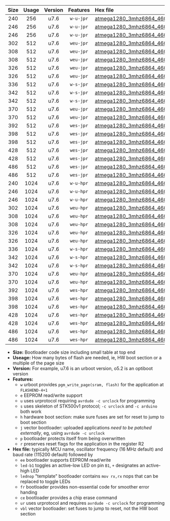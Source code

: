 |Size|Usage|Version|Features|Hex file|
|:-:|:-:|:-:|:-:|:--|
|240|256|u7.6|`w-u-jpr`|[atmega1280_3mhz6864_460800bps_ur_vbl.hex](https://raw.githubusercontent.com/stefanrueger/urboot/main/bootloaders/atmega1280/fcpu_3mhz6864/460800_bps/atmega1280_3mhz6864_460800bps_ur_vbl.hex)|
|246|256|u7.6|`w-u-jpr`|[atmega1280_3mhz6864_460800bps_led+b7_ur_vbl.hex](https://raw.githubusercontent.com/stefanrueger/urboot/main/bootloaders/atmega1280/fcpu_3mhz6864/460800_bps/atmega1280_3mhz6864_460800bps_led+b7_ur_vbl.hex)|
|246|256|u7.6|`w-u-jpr`|[atmega1280_3mhz6864_460800bps_lednop_ur_vbl.hex](https://raw.githubusercontent.com/stefanrueger/urboot/main/bootloaders/atmega1280/fcpu_3mhz6864/460800_bps/atmega1280_3mhz6864_460800bps_lednop_ur_vbl.hex)|
|302|512|u7.6|`weu-jpr`|[atmega1280_3mhz6864_460800bps_ee_ur_vbl.hex](https://raw.githubusercontent.com/stefanrueger/urboot/main/bootloaders/atmega1280/fcpu_3mhz6864/460800_bps/atmega1280_3mhz6864_460800bps_ee_ur_vbl.hex)|
|308|512|u7.6|`weu-jpr`|[atmega1280_3mhz6864_460800bps_ee_led+b7_ur_vbl.hex](https://raw.githubusercontent.com/stefanrueger/urboot/main/bootloaders/atmega1280/fcpu_3mhz6864/460800_bps/atmega1280_3mhz6864_460800bps_ee_led+b7_ur_vbl.hex)|
|308|512|u7.6|`weu-jpr`|[atmega1280_3mhz6864_460800bps_ee_lednop_ur_vbl.hex](https://raw.githubusercontent.com/stefanrueger/urboot/main/bootloaders/atmega1280/fcpu_3mhz6864/460800_bps/atmega1280_3mhz6864_460800bps_ee_lednop_ur_vbl.hex)|
|326|512|u7.6|`weu-jpr`|[atmega1280_3mhz6864_460800bps_ee_led+b7_fr_ur_vbl.hex](https://raw.githubusercontent.com/stefanrueger/urboot/main/bootloaders/atmega1280/fcpu_3mhz6864/460800_bps/atmega1280_3mhz6864_460800bps_ee_led+b7_fr_ur_vbl.hex)|
|326|512|u7.6|`weu-jpr`|[atmega1280_3mhz6864_460800bps_ee_lednop_fr_ur_vbl.hex](https://raw.githubusercontent.com/stefanrueger/urboot/main/bootloaders/atmega1280/fcpu_3mhz6864/460800_bps/atmega1280_3mhz6864_460800bps_ee_lednop_fr_ur_vbl.hex)|
|336|512|u7.6|`w-s-jpr`|[atmega1280_3mhz6864_460800bps_vbl.hex](https://raw.githubusercontent.com/stefanrueger/urboot/main/bootloaders/atmega1280/fcpu_3mhz6864/460800_bps/atmega1280_3mhz6864_460800bps_vbl.hex)|
|342|512|u7.6|`w-s-jpr`|[atmega1280_3mhz6864_460800bps_led+b7_vbl.hex](https://raw.githubusercontent.com/stefanrueger/urboot/main/bootloaders/atmega1280/fcpu_3mhz6864/460800_bps/atmega1280_3mhz6864_460800bps_led+b7_vbl.hex)|
|342|512|u7.6|`w-s-jpr`|[atmega1280_3mhz6864_460800bps_lednop_vbl.hex](https://raw.githubusercontent.com/stefanrueger/urboot/main/bootloaders/atmega1280/fcpu_3mhz6864/460800_bps/atmega1280_3mhz6864_460800bps_lednop_vbl.hex)|
|370|512|u7.6|`weu-jpr`|[atmega1280_3mhz6864_460800bps_ee_led+b7_fr_ce_ur_vbl.hex](https://raw.githubusercontent.com/stefanrueger/urboot/main/bootloaders/atmega1280/fcpu_3mhz6864/460800_bps/atmega1280_3mhz6864_460800bps_ee_led+b7_fr_ce_ur_vbl.hex)|
|370|512|u7.6|`weu-jpr`|[atmega1280_3mhz6864_460800bps_ee_lednop_fr_ce_ur_vbl.hex](https://raw.githubusercontent.com/stefanrueger/urboot/main/bootloaders/atmega1280/fcpu_3mhz6864/460800_bps/atmega1280_3mhz6864_460800bps_ee_lednop_fr_ce_ur_vbl.hex)|
|392|512|u7.6|`wes-jpr`|[atmega1280_3mhz6864_460800bps_ee_vbl.hex](https://raw.githubusercontent.com/stefanrueger/urboot/main/bootloaders/atmega1280/fcpu_3mhz6864/460800_bps/atmega1280_3mhz6864_460800bps_ee_vbl.hex)|
|398|512|u7.6|`wes-jpr`|[atmega1280_3mhz6864_460800bps_ee_led+b7_vbl.hex](https://raw.githubusercontent.com/stefanrueger/urboot/main/bootloaders/atmega1280/fcpu_3mhz6864/460800_bps/atmega1280_3mhz6864_460800bps_ee_led+b7_vbl.hex)|
|398|512|u7.6|`wes-jpr`|[atmega1280_3mhz6864_460800bps_ee_lednop_vbl.hex](https://raw.githubusercontent.com/stefanrueger/urboot/main/bootloaders/atmega1280/fcpu_3mhz6864/460800_bps/atmega1280_3mhz6864_460800bps_ee_lednop_vbl.hex)|
|428|512|u7.6|`wes-jpr`|[atmega1280_3mhz6864_460800bps_ee_led+b7_fr_vbl.hex](https://raw.githubusercontent.com/stefanrueger/urboot/main/bootloaders/atmega1280/fcpu_3mhz6864/460800_bps/atmega1280_3mhz6864_460800bps_ee_led+b7_fr_vbl.hex)|
|428|512|u7.6|`wes-jpr`|[atmega1280_3mhz6864_460800bps_ee_lednop_fr_vbl.hex](https://raw.githubusercontent.com/stefanrueger/urboot/main/bootloaders/atmega1280/fcpu_3mhz6864/460800_bps/atmega1280_3mhz6864_460800bps_ee_lednop_fr_vbl.hex)|
|486|512|u7.6|`wes-jpr`|[atmega1280_3mhz6864_460800bps_ee_led+b7_fr_ce_vbl.hex](https://raw.githubusercontent.com/stefanrueger/urboot/main/bootloaders/atmega1280/fcpu_3mhz6864/460800_bps/atmega1280_3mhz6864_460800bps_ee_led+b7_fr_ce_vbl.hex)|
|486|512|u7.6|`wes-jpr`|[atmega1280_3mhz6864_460800bps_ee_lednop_fr_ce_vbl.hex](https://raw.githubusercontent.com/stefanrueger/urboot/main/bootloaders/atmega1280/fcpu_3mhz6864/460800_bps/atmega1280_3mhz6864_460800bps_ee_lednop_fr_ce_vbl.hex)|
|240|1024|u7.6|`w-u-hpr`|[atmega1280_3mhz6864_460800bps_ur.hex](https://raw.githubusercontent.com/stefanrueger/urboot/main/bootloaders/atmega1280/fcpu_3mhz6864/460800_bps/atmega1280_3mhz6864_460800bps_ur.hex)|
|246|1024|u7.6|`w-u-hpr`|[atmega1280_3mhz6864_460800bps_led+b7_ur.hex](https://raw.githubusercontent.com/stefanrueger/urboot/main/bootloaders/atmega1280/fcpu_3mhz6864/460800_bps/atmega1280_3mhz6864_460800bps_led+b7_ur.hex)|
|246|1024|u7.6|`w-u-hpr`|[atmega1280_3mhz6864_460800bps_lednop_ur.hex](https://raw.githubusercontent.com/stefanrueger/urboot/main/bootloaders/atmega1280/fcpu_3mhz6864/460800_bps/atmega1280_3mhz6864_460800bps_lednop_ur.hex)|
|302|1024|u7.6|`weu-hpr`|[atmega1280_3mhz6864_460800bps_ee_ur.hex](https://raw.githubusercontent.com/stefanrueger/urboot/main/bootloaders/atmega1280/fcpu_3mhz6864/460800_bps/atmega1280_3mhz6864_460800bps_ee_ur.hex)|
|308|1024|u7.6|`weu-hpr`|[atmega1280_3mhz6864_460800bps_ee_led+b7_ur.hex](https://raw.githubusercontent.com/stefanrueger/urboot/main/bootloaders/atmega1280/fcpu_3mhz6864/460800_bps/atmega1280_3mhz6864_460800bps_ee_led+b7_ur.hex)|
|308|1024|u7.6|`weu-hpr`|[atmega1280_3mhz6864_460800bps_ee_lednop_ur.hex](https://raw.githubusercontent.com/stefanrueger/urboot/main/bootloaders/atmega1280/fcpu_3mhz6864/460800_bps/atmega1280_3mhz6864_460800bps_ee_lednop_ur.hex)|
|326|1024|u7.6|`weu-hpr`|[atmega1280_3mhz6864_460800bps_ee_led+b7_fr_ur.hex](https://raw.githubusercontent.com/stefanrueger/urboot/main/bootloaders/atmega1280/fcpu_3mhz6864/460800_bps/atmega1280_3mhz6864_460800bps_ee_led+b7_fr_ur.hex)|
|326|1024|u7.6|`weu-hpr`|[atmega1280_3mhz6864_460800bps_ee_lednop_fr_ur.hex](https://raw.githubusercontent.com/stefanrueger/urboot/main/bootloaders/atmega1280/fcpu_3mhz6864/460800_bps/atmega1280_3mhz6864_460800bps_ee_lednop_fr_ur.hex)|
|336|1024|u7.6|`w-s-hpr`|[atmega1280_3mhz6864_460800bps.hex](https://raw.githubusercontent.com/stefanrueger/urboot/main/bootloaders/atmega1280/fcpu_3mhz6864/460800_bps/atmega1280_3mhz6864_460800bps.hex)|
|342|1024|u7.6|`w-s-hpr`|[atmega1280_3mhz6864_460800bps_led+b7.hex](https://raw.githubusercontent.com/stefanrueger/urboot/main/bootloaders/atmega1280/fcpu_3mhz6864/460800_bps/atmega1280_3mhz6864_460800bps_led+b7.hex)|
|342|1024|u7.6|`w-s-hpr`|[atmega1280_3mhz6864_460800bps_lednop.hex](https://raw.githubusercontent.com/stefanrueger/urboot/main/bootloaders/atmega1280/fcpu_3mhz6864/460800_bps/atmega1280_3mhz6864_460800bps_lednop.hex)|
|370|1024|u7.6|`weu-hpr`|[atmega1280_3mhz6864_460800bps_ee_led+b7_fr_ce_ur.hex](https://raw.githubusercontent.com/stefanrueger/urboot/main/bootloaders/atmega1280/fcpu_3mhz6864/460800_bps/atmega1280_3mhz6864_460800bps_ee_led+b7_fr_ce_ur.hex)|
|370|1024|u7.6|`weu-hpr`|[atmega1280_3mhz6864_460800bps_ee_lednop_fr_ce_ur.hex](https://raw.githubusercontent.com/stefanrueger/urboot/main/bootloaders/atmega1280/fcpu_3mhz6864/460800_bps/atmega1280_3mhz6864_460800bps_ee_lednop_fr_ce_ur.hex)|
|392|1024|u7.6|`wes-hpr`|[atmega1280_3mhz6864_460800bps_ee.hex](https://raw.githubusercontent.com/stefanrueger/urboot/main/bootloaders/atmega1280/fcpu_3mhz6864/460800_bps/atmega1280_3mhz6864_460800bps_ee.hex)|
|398|1024|u7.6|`wes-hpr`|[atmega1280_3mhz6864_460800bps_ee_led+b7.hex](https://raw.githubusercontent.com/stefanrueger/urboot/main/bootloaders/atmega1280/fcpu_3mhz6864/460800_bps/atmega1280_3mhz6864_460800bps_ee_led+b7.hex)|
|398|1024|u7.6|`wes-hpr`|[atmega1280_3mhz6864_460800bps_ee_lednop.hex](https://raw.githubusercontent.com/stefanrueger/urboot/main/bootloaders/atmega1280/fcpu_3mhz6864/460800_bps/atmega1280_3mhz6864_460800bps_ee_lednop.hex)|
|428|1024|u7.6|`wes-hpr`|[atmega1280_3mhz6864_460800bps_ee_led+b7_fr.hex](https://raw.githubusercontent.com/stefanrueger/urboot/main/bootloaders/atmega1280/fcpu_3mhz6864/460800_bps/atmega1280_3mhz6864_460800bps_ee_led+b7_fr.hex)|
|428|1024|u7.6|`wes-hpr`|[atmega1280_3mhz6864_460800bps_ee_lednop_fr.hex](https://raw.githubusercontent.com/stefanrueger/urboot/main/bootloaders/atmega1280/fcpu_3mhz6864/460800_bps/atmega1280_3mhz6864_460800bps_ee_lednop_fr.hex)|
|486|1024|u7.6|`wes-hpr`|[atmega1280_3mhz6864_460800bps_ee_led+b7_fr_ce.hex](https://raw.githubusercontent.com/stefanrueger/urboot/main/bootloaders/atmega1280/fcpu_3mhz6864/460800_bps/atmega1280_3mhz6864_460800bps_ee_led+b7_fr_ce.hex)|
|486|1024|u7.6|`wes-hpr`|[atmega1280_3mhz6864_460800bps_ee_lednop_fr_ce.hex](https://raw.githubusercontent.com/stefanrueger/urboot/main/bootloaders/atmega1280/fcpu_3mhz6864/460800_bps/atmega1280_3mhz6864_460800bps_ee_lednop_fr_ce.hex)|

- **Size:** Bootloader code size including small table at top end
- **Useage:** How many bytes of flash are needed, ie, HW boot section or a multiple of the page size
- **Version:** For example, u7.6 is an urboot version, o5.2 is an optiboot version
- **Features:**
  + `w` urboot provides `pgm_write_page(sram, flash)` for the application at `FLASHEND-4+1`
  + `e` EEPROM read/write support
  + `u` uses urprotocol requiring `avrdude -c urclock` for programming
  + `s` uses skeleton of STK500v1 protocol; `-c urclock` and `-c arduino` both work
  + `h` hardware boot section: make sure fuses are set for reset to jump to boot section
  + `j` vector bootloader: uploaded applications *need to be patched externally*, eg, using `avrdude -c urclock`
  + `p` bootloader protects itself from being overwritten
  + `r` preserves reset flags for the application in the register R2
- **Hex file:** typically MCU name, oscillator frequency (16 MHz default) and baud rate (115200 default) followed by
  + `ee` bootloader supports EEPROM read/write
  + `led-b1` toggles an active-low LED on pin `B1`, `+` designates an active-high LED
  + `lednop` "template" bootloader contains `mov rx,rx` nops that can be replaced to toggle LEDs
  + `fr` bootloader provides non-essential code for smoother error handing
  + `ce` bootloader provides a chip erase command
  + `ur` uses urprotocol and requires `avrdude -c urclock` for programming
  + `vbl` vector bootloader: set fuses to jump to reset, not the HW boot section
